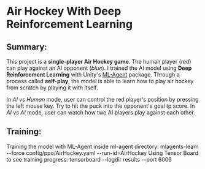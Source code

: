 # Air Hockey With Deep Reinforcement Learning

## Summary:
This project is a **single-player Air Hockey game**. The human player (*red*) can play against an AI opponent (*blue*). I trained the AI model using **Deep Reinforcement Learning** with Unity's [ML-Agent](https://github.com/Unity-Technologies/ml-agents/blob/release_18_docs/docs/Readme.md) package. Through a process called **self-play**, the model is able to learn how to play air hockey from scratch by playing it with itself. 

In *AI vs Human* mode, user can control the red player's position by pressing the left mouse key. Try to hit the puck into the opponent's goal tp score. In *AI vs AI* mode, user can watch how two AI players play against each other. 


## Training:
Training the model with ML-Agent inside ml-agent directory: mlagents-learn --force config/ppo/AirHockey.yaml --run-id=AirHockey
Using Tensor Board to see training progress: tensorboard --logdir results --port 6006 
